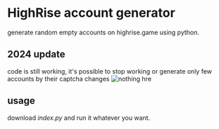 # HighRise account generator
generate random empty accounts on highrise.game using python.

## 2024 update
code is still working, it's possible to stop working or generate only few accounts by their captcha changes
![nothing hre](https://i.postimg.cc/MGh1971V/Screenshot-from-2024-02-19-23-44-01.png)

## usage
download *index.py* and run it whatever you want.
